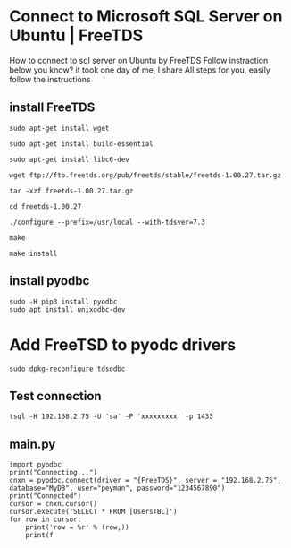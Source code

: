 # Connect to Microsoft SQL Server on Ubuntu | FreeTDS
How to connect to sql server on Ubuntu by FreeTDS
Follow instraction below
you know? it took one day of me, I share All steps for you, easily follow the instructions

## install FreeTDS

	sudo apt-get install wget

	sudo apt-get install build-essential

	sudo apt-get install libc6-dev

	wget ftp://ftp.freetds.org/pub/freetds/stable/freetds-1.00.27.tar.gz

	tar -xzf freetds-1.00.27.tar.gz

	cd freetds-1.00.27

	./configure --prefix=/usr/local --with-tdsver=7.3

	make

	make install

## install pyodbc
	sudo -H pip3 install pyodbc
	sudo apt install unixodbc-dev

# Add FreeTSD to pyodc drivers
	sudo dpkg-reconfigure tdsodbc

## Test connection

	tsql -H 192.168.2.75 -U 'sa' -P 'xxxxxxxxx' -p 1433

## main.py

	import pyodbc
	print("Connecting...")
	cnxn = pyodbc.connect(driver = "{FreeTDS}", server = "192.168.2.75", database="MyDB", user="peyman", password="1234567890")
	print("Connected")
	cursor = cnxn.cursor()
	cursor.execute('SELECT * FROM [UsersTBL]')
	for row in cursor:
		print('row = %r' % (row,))
		print(f